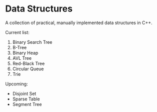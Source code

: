 # Data Structures

A collection of practical, manually implemented data structures in C++.

Current list:
1. Binary Search Tree
2. B-Tree
3. Binary Heap
4. AVL Tree
5. Red-Black Tree
6. Circular Queue
7. Trie

Upcoming:
- Disjoint Set
- Sparse Table
- Segment Tree
